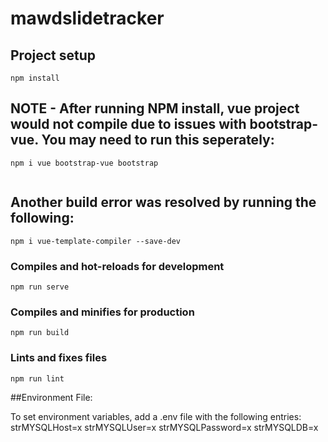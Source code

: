 # mawdslidetracker

## Project setup

```
npm install
```

## NOTE - After running NPM install, vue project would not compile due to issues with bootstrap-vue. You may need to run this seperately:

```
npm i vue bootstrap-vue bootstrap


```

## Another build error was resolved by running the following:

```
npm i vue-template-compiler --save-dev
```

### Compiles and hot-reloads for development

```
npm run serve
```

### Compiles and minifies for production

```
npm run build
```

### Lints and fixes files

```
npm run lint
```

##Environment File:

To set environment variables, add a .env file with the following entries:
strMYSQLHost=x
strMYSQLUser=x
strMYSQLPassword=x
strMYSQLDB=x
